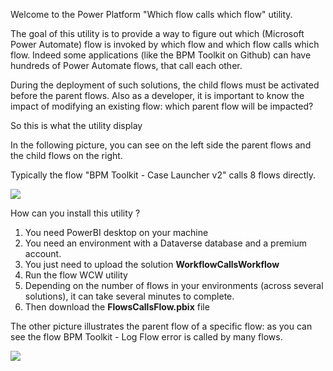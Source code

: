 Welcome to the Power Platform "Which flow calls which flow" utility.

The goal of this utility is to provide a way to figure out which (Microsoft Power Automate) flow is invoked by which flow and which flow calls which flow.
Indeed some applications (like the BPM Toolkit on Github) can have hundreds of Power Automate flows, that call each other.

During the deployment of such solutions, the child flows must be activated before the parent flows.
Also as a developer, it is important to know the impact of modifying an existing flow: which parent flow will be impacted?

So this is what the utility display 

In the following picture, you can see on the left side the parent flows and the child flows on the right.

Typically the flow "BPM Toolkit - Case Launcher v2" calls 8 flows directly.

![](https://github.com/sergeluca/PowerPlatform-Which-flow-calls-which-flow/blob/main/Images/flowcallsflow.jpg)


How can you install this utility ?

1. You need PowerBI desktop on your machine
2. You need an environment with a Dataverse database and a premium account.
3. You just need to upload the solution **WorkflowCallsWorkflow**
4. Run the flow WCW utility
5. Depending on the number of flows in your environments (across several solutions), it can take several minutes to complete.
6. Then download the **FlowsCallsFlow.pbix** file

The other picture illustrates the parent flow of a specific flow: as you can see the flow BPM Toolkit - Log Flow error is called by many flows.

![](https://github.com/sergeluca/PowerPlatform-Which-flow-calls-which-flow/blob/main/Images/flowiscalledby.jpg)





